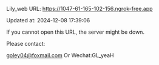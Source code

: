 Lily_web URL: https://1047-61-165-102-156.ngrok-free.app

Updated at: 2024-12-08 17:39:06

If you cannot open this URL, the server might be down.

Please contact: 

goley04@foxmail.com Or Wechat:GL_yeaH